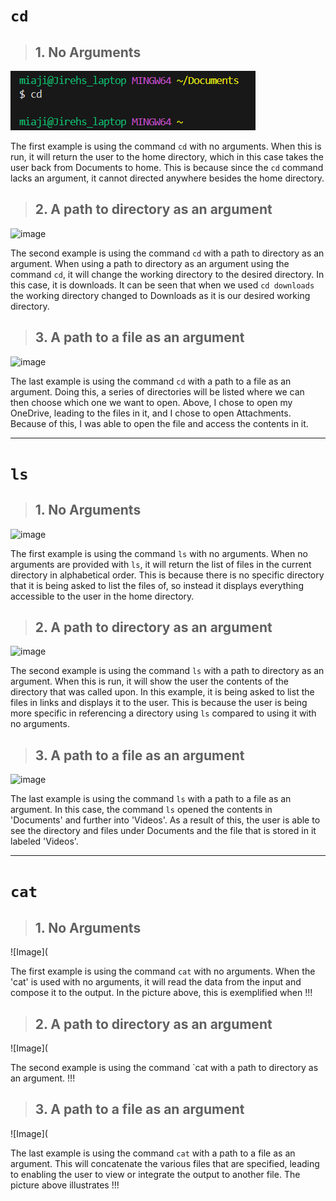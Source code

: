 # `cd`
> ## 1. No Arguments
![Image](cd1.png)

The first example is using the command `cd` with no arguments. When this is run, it will return the user to the home directory, which in this case takes the user back from Documents to home. This is because since the `cd` command lacks an argument, it cannot directed anywhere besides the home directory.

> ## 2. A path to directory as an argument
![image](https://github.com/jjmnol/cse15l-lab-reports/assets/146889917/90c03318-5177-48e6-9a92-32746416921b)


The second example is using the command `cd` with a path to directory as an argument. When using a path to directory as an argument using the command `cd`, it will change the working directory to the desired directory. In this case, it is downloads. It can be seen that when we used `cd downloads` the working directory changed to Downloads as it is our desired working directory. 

> ## 3. A path to a file as an argument
![image](https://github.com/jjmnol/cse15l-lab-reports/assets/146889917/e18c682a-f934-47f4-b0b5-483bf94bc513)


The last example is using the command `cd` with a path to a file as an argument. Doing this, a series of directories will be listed where we can then choose which one we want to open. Above, I chose to open my OneDrive, leading to the files in it, and I chose to open Attachments. Because of this, I was able to open the file and access the contents in it.

--------------------------------------------------------------------------------------------------------------------------------------------------------------------
# `ls`
> ## 1. No Arguments
![image](https://github.com/jjmnol/cse15l-lab-reports/assets/146889917/9e2a29d1-abd7-4b83-8c87-03035f86b764)


The first example is using the command `ls` with no arguments. When no arguments are provided with `ls`, it will return the list of files in the current directory in alphabetical order. This is because there is no specific directory that it is being asked to list the files of, so instead it displays everything accessible to the user in the home directory.

> ## 2. A path to directory as an argument
![image](https://github.com/jjmnol/cse15l-lab-reports/assets/146889917/0e5d263f-ac7f-4730-8478-40d57b0c1df8)


The second example is using the command `ls` with a path to directory as an argument. When this is run, it will show the user the contents of the directory that was called upon. In this example, it is being asked to list the files in links and displays it to the user. This is because the user is being more specific in referencing a directory using `ls` compared to using it with no arguments.

> ## 3. A path to a file as an argument
![image](https://github.com/jjmnol/cse15l-lab-reports/assets/146889917/aeae5dbc-8131-4161-a122-c89c8ac12390)


The last example is using the command `ls` with a path to a file as an argument. In this case, the command `ls` opened the contents in 'Documents' and further into 'Videos'. As a result of this, the user is able to see the directory and files under Documents and the file that is stored in it labeled 'Videos'.

--------------------------------------------------------------------------------------------------------------------------------------------------------------------
# `cat`
> ## 1. No Arguments
![Image](

The first example is using the command `cat` with no arguments. When the 'cat' is used with no arguments, it will read the data from the input and compose it to the output. In the picture above, this is exemplified when !!!

> ## 2. A path to directory as an argument
![Image](

The second example is using the command `cat with a path to directory as an argument. !!!

> ## 3. A path to a file as an argument
![Image](

The last example is using the command `cat` with a path to a file as an argument. This will concatenate the various files that are specified, leading to enabling the user to view or integrate the output to another file. The picture above illustrates !!!
